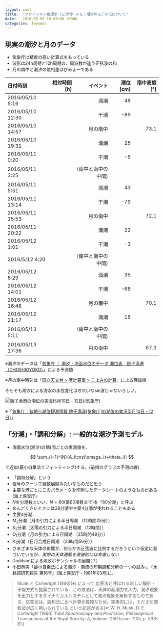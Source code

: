```yaml
---
layout: post
title:  "ファインマン物理学 (1)力学 メモ：潮汐のモデル化について"
date:   2016-05-09 18:00:00 +0900
categories: feynman
---
```


## 現実の潮汐と月のデータ
- 気象庁は精度の高い計算式をもっている
- 波形は24h周期と12h周期の、周波数が違う正弦波の和
- 月の南中と潮汐の位相差はびみょーである

|日付時刻|相対時間[h]|イベント|潮位[cm]|南中高度[°]|
|:--|--:|--:|--:|--:|
|2016/05/10  5:16||満潮|48||
|2016/05/10 12:30||干潮|-89||
|2016/05/10 14:57||月の南中||73.1|
|2016/05/10 19:31||満潮|28||
|2016/05/11  0:20||干潮|-6||
|2016/05/11  3:25||(南中と南中の中間)||
|2016/05/11  5:51||満潮|43||
|2016/05/11 13:14||干潮|-79||
|2016/05/11 15:53||月の南中||72.1|
|2016/05/11 20:22||満潮|22||
|2016/05/12 1:01||干潮|-3||
|2016/5/12  4:20||(南中と南中の中間)||
|2016/05/12 6:29||満潮|35||
|2016/05/12 14:01||干潮|-68||
|2016/05/12 16:46||月の南中||70.1|
|2016/05/12 21:17||満潮|18||
|2016/05/13  5:11||(南中と南中の中間)||
|2016/05/13 17:36||月の南中||67.3|

※潮汐のデータは「[気象庁 ｜ 潮汐・海面水位のデータ 潮位表　銚子漁港（CHOSHIGYOKO）](http://www.data.jma.go.jp/gmd/kaiyou/db/tide/suisan/suisan.php?stn=124501)」による予測値

※月の南中時刻は「[国立天文台 > 暦計算室 > こよみの計算](http://eco.mtk.nao.ac.jp/cgi-bin/koyomi/koyomix.cgi)」による理論値

そもそも潮汐による海水の水位変化はきれいなsin波じゃないらしい。

![銚子漁港の潮位の実況(5月10日 - 12日)(気象庁)]({{site.baseurl}}/img/lvl_3_20160511.png)

※「[気象庁｜各地点潮位観測情報 銚子漁港[気象庁]の潮位の実況(5月10日 - 12日)](http://www.jma.go.jp/jp/choi/graph.html?areaCode=&pointCode=124501&index=0)」


## 「分潮」・「調和分解」: 一般的な潮汐予測モデル

- 海面水位(潮汐)の1時間ごとの実測値を、

$$
\sum_{i=1}^{N}{A_i\cos(\omega_i t+\theta_i)}
$$

で近似(最小自乗法でフィッティング)する。(前掲のグラフの予測の線)

- 「調和分解」という
- 信号のフーリエ級数展開みたいなものだと思う
- 主要な港ごとにこのパラメータを印刷したデータシートのようなものがある(海上保安庁)
- $N$を分潮数といい、$N=60$(第60項目まで)を「60分潮」と呼ぶ
- めんどくさいときには38分潮や主要4分潮が使われることもある
- 主要4分潮:
 - $M_2$分潮〔月の引力による半日周潮 （12時間25分）〕
 - $S_2$分潮〔太陽の引力による半日周潮 （12時間）〕
 - $O_1$分潮〔月の引力による日周潮 （25時間49分）〕
 - $K_1$分潮〔日月合成日周潮 （23時間56分）〕
- さまざまな天体の影響が、何らかの正弦波に比例するだろうという仮定に基づいているが、_実際の天体運動を直接的には考慮しない_
- Doddsonによる潮汐ポテンシャルの展開(？)
- 小田巻実「最小自乗法による潮汐・潮流の短期調和分解の一つの試み」、『水路部研究報告 第16号』(海上保安庁・1981年03月)に、

> Munk と Cartwright (1966)(※) によって
応答法と呼ばれる新しい解析・予報方式も提案されている．この方法は，天体の起潮力を入力，潮汐現象を出力とするダイナミカルシステムとして潮汐現象を解析するものである．応答法は，調和法に比べ計算が複雑なため，実用的には，まだまだ調和法が広く用いられている
という記述がある(※: W. H. Munk, D. E. Cartwright (1966) *Tidal Spectroscopy and Prediction,* Philosophical Transactions of the Royal Society: A, Volume: 259 Issue: 1105, p. 533-81.)
